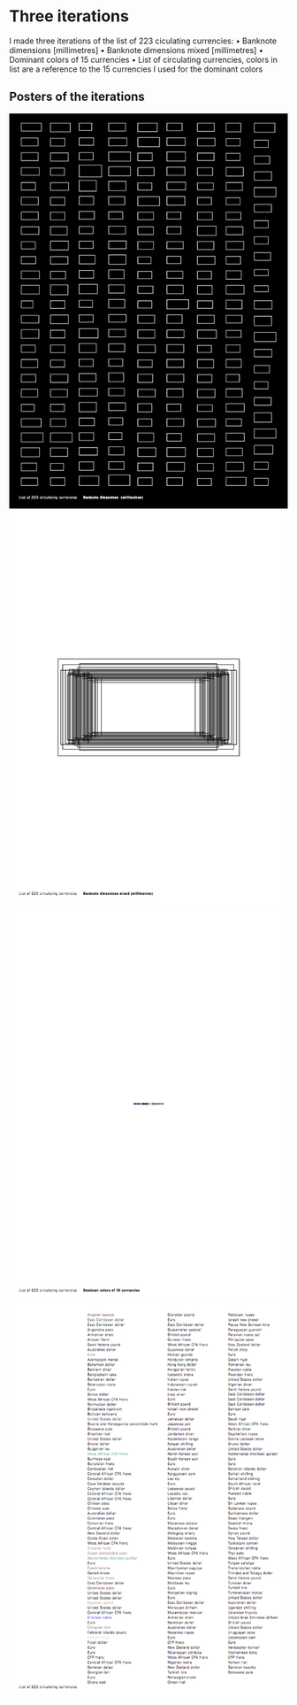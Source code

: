 # Three iterations

I made three iterations of the list of 223 ciculating currencies:
• Banknote dimensions [millimetres]
• Banknote dimensions mixed [millimetres]
• Dominant colors of 15 currencies
• List of circulating currencies, colors in list are a reference to the 15 currencies I used for the dominant colors

## Posters of the iterations

![alt tag](https://github.com/jodiewijermars/Circulating_Currencies_Sizes/blob/master/Images/poster01.jpg)
![alt tag](https://github.com/jodiewijermars/Circulating_Currencies_Sizes/blob/master/Images/poster02.jpg)
![alt tag](https://github.com/jodiewijermars/Circulating_Currencies_Sizes/blob/master/Images/poster03.jpg)
![alt tag](https://github.com/jodiewijermars/Circulating_Currencies_Sizes/blob/master/Images/poster04.jpg)

